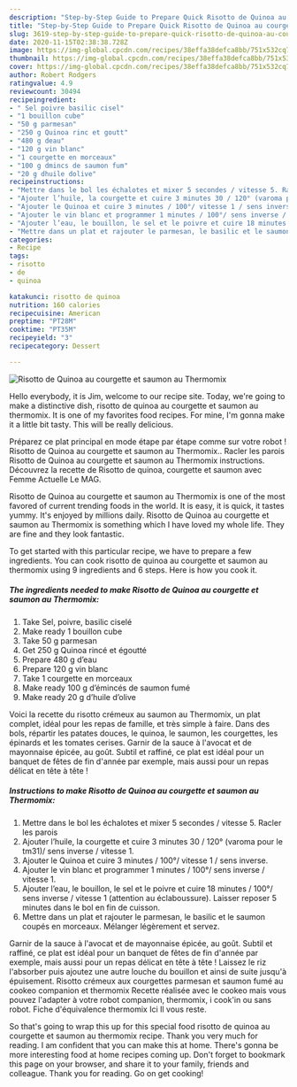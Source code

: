 ```yaml
---
description: "Step-by-Step Guide to Prepare Quick Risotto de Quinoa au courgette et saumon au Thermomix"
title: "Step-by-Step Guide to Prepare Quick Risotto de Quinoa au courgette et saumon au Thermomix"
slug: 3619-step-by-step-guide-to-prepare-quick-risotto-de-quinoa-au-courgette-et-saumon-au-thermomix
date: 2020-11-15T02:38:38.728Z
image: https://img-global.cpcdn.com/recipes/38effa38defca8bb/751x532cq70/risotto-de-quinoa-au-courgette-et-saumon-au-thermomix-photo-principale-de-la-recette.jpg
thumbnail: https://img-global.cpcdn.com/recipes/38effa38defca8bb/751x532cq70/risotto-de-quinoa-au-courgette-et-saumon-au-thermomix-photo-principale-de-la-recette.jpg
cover: https://img-global.cpcdn.com/recipes/38effa38defca8bb/751x532cq70/risotto-de-quinoa-au-courgette-et-saumon-au-thermomix-photo-principale-de-la-recette.jpg
author: Robert Rodgers
ratingvalue: 4.9
reviewcount: 30494
recipeingredient:
- " Sel poivre basilic cisel"
- "1 bouillon cube"
- "50 g parmesan"
- "250 g Quinoa rinc et goutt"
- "480 g deau"
- "120 g vin blanc"
- "1 courgette en morceaux"
- "100 g dmincs de saumon fum"
- "20 g dhuile dolive"
recipeinstructions:
- "Mettre dans le bol les échalotes et mixer 5 secondes / vitesse 5. Racler les parois"
- "Ajouter l’huile, la courgette et cuire 3 minutes 30 / 120° (varoma pour le tm31)/ sens inverse / vitesse 1."
- "Ajouter le Quinoa et cuire 3 minutes / 100°/ vitesse 1 / sens inverse."
- "Ajouter le vin blanc et programmer 1 minutes / 100°/ sens inverse / vitesse 1."
- "Ajouter l’eau, le bouillon, le sel et le poivre et cuire 18 minutes / 100°/ sens inverse / vitesse 1 (attention au éclaboussure). Laisser reposer 5 minutes dans le bol en fin de cuisson."
- "Mettre dans un plat et rajouter le parmesan, le basilic et le saumon coupés en morceaux. Mélanger légèrement et servez."
categories:
- Recipe
tags:
- risotto
- de
- quinoa

katakunci: risotto de quinoa 
nutrition: 160 calories
recipecuisine: American
preptime: "PT28M"
cooktime: "PT35M"
recipeyield: "3"
recipecategory: Dessert

---
```



![Risotto de Quinoa au courgette et saumon au Thermomix](https://img-global.cpcdn.com/recipes/38effa38defca8bb/751x532cq70/risotto-de-quinoa-au-courgette-et-saumon-au-thermomix-photo-principale-de-la-recette.jpg)

Hello everybody, it is Jim, welcome to our recipe site. Today, we're going to make a distinctive dish, risotto de quinoa au courgette et saumon au thermomix. It is one of my favorites food recipes. For mine, I'm gonna make it a little bit tasty. This will be really delicious.

Préparez ce plat principal en mode étape par étape comme sur votre robot ! Risotto de Quinoa au courgette et saumon au Thermomix.. Racler les parois Risotto de Quinoa au courgette et saumon au Thermomix instructions. Découvrez la recette de Risotto de quinoa, courgette et saumon avec Femme Actuelle Le MAG.

Risotto de Quinoa au courgette et saumon au Thermomix is one of the most favored of current trending foods in the world. It is easy, it is quick, it tastes yummy. It's enjoyed by millions daily. Risotto de Quinoa au courgette et saumon au Thermomix is something which I have loved my whole life. They are fine and they look fantastic.


To get started with this particular recipe, we have to prepare a few ingredients. You can cook risotto de quinoa au courgette et saumon au thermomix using 9 ingredients and 6 steps. Here is how you cook it.

<!--inarticleads1-->

##### The ingredients needed to make Risotto de Quinoa au courgette et saumon au Thermomix:

1. Take  Sel, poivre, basilic ciselé
1. Make ready 1 bouillon cube
1. Take 50 g parmesan
1. Get 250 g Quinoa rincé et égoutté
1. Prepare 480 g d’eau
1. Prepare 120 g vin blanc
1. Take 1 courgette en morceaux
1. Make ready 100 g d’émincés de saumon fumé
1. Make ready 20 g d’huile d’olive


Voici la recette du risotto crémeux au saumon au Thermomix, un plat complet, idéal pour les repas de famille, et très simple à faire. Dans des bols, répartir les patates douces, le quinoa, le saumon, les courgettes, les épinards et les tomates cerises. Garnir de la sauce à l&#39;avocat et de mayonnaise épicée, au goût. Subtil et raffiné, ce plat est idéal pour un banquet de fêtes de fin d&#39;année par exemple, mais aussi pour un repas délicat en tête à tête ! 

<!--inarticleads2-->

##### Instructions to make Risotto de Quinoa au courgette et saumon au Thermomix:

1. Mettre dans le bol les échalotes et mixer 5 secondes / vitesse 5. Racler les parois
1. Ajouter l’huile, la courgette et cuire 3 minutes 30 / 120° (varoma pour le tm31)/ sens inverse / vitesse 1.
1. Ajouter le Quinoa et cuire 3 minutes / 100°/ vitesse 1 / sens inverse.
1. Ajouter le vin blanc et programmer 1 minutes / 100°/ sens inverse / vitesse 1.
1. Ajouter l’eau, le bouillon, le sel et le poivre et cuire 18 minutes / 100°/ sens inverse / vitesse 1 (attention au éclaboussure). Laisser reposer 5 minutes dans le bol en fin de cuisson.
1. Mettre dans un plat et rajouter le parmesan, le basilic et le saumon coupés en morceaux. Mélanger légèrement et servez.


Garnir de la sauce à l&#39;avocat et de mayonnaise épicée, au goût. Subtil et raffiné, ce plat est idéal pour un banquet de fêtes de fin d&#39;année par exemple, mais aussi pour un repas délicat en tête à tête ! Laissez le riz l&#39;absorber puis ajoutez une autre louche du bouillon et ainsi de suite jusqu&#39;à épuisement. Risotto crémeux aux courgettes parmesan et saumon fumé au cookeo companion et thermomix Recette réalisée avec le cookeo mais vous pouvez l&#39;adapter à votre robot companion, thermomix, i cook&#39;in ou sans robot. Fiche d&#39;équivalence thermomix Ici Il vous reste. 

So that's going to wrap this up for this special food risotto de quinoa au courgette et saumon au thermomix recipe. Thank you very much for reading. I am confident that you can make this at home. There's gonna be more interesting food at home recipes coming up. Don't forget to bookmark this page on your browser, and share it to your family, friends and colleague. Thank you for reading. Go on get cooking!
